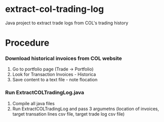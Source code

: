 # extract-col-trading-log
Java project to extract trade logs from COL's trading history

# Procedure

### Download historical invoices from COL website 
1. Go to portfolio page (Trade -> Portfolio)
2. Look for Transaction Invoices - Historica
3. Save content to a text file - note flocation


### Run ExtractCOLTradingLog.java
1. Compile all java files
2. Run ExtractCOLTradingLog and pass 3 argumetns (location of invoices, target transation lines csv file, target trade log csv file)